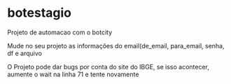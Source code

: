# botestagio

Projeto de automacao com o botcity

Mude no seu projeto as informações do email(de_email, para_email, senha, df e arquivo

O Projeto pode dar bugs por conta do site do IBGE, se isso acontecer, aumente o wait na linha 71 e tente novamente


